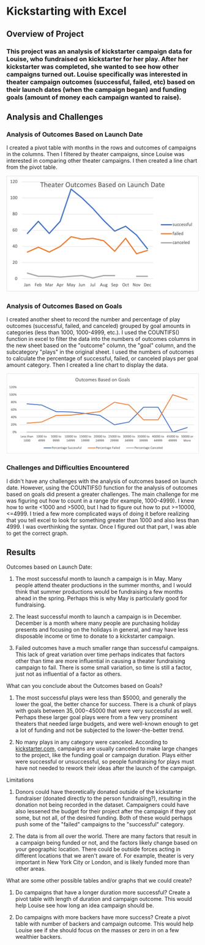 # Kickstarting with Excel

## Overview of Project

### This project was an analysis of kickstarter campaign data for Louise, who fundraised on kickstarter for her play. After her kickstarter was completed, she wanted to see how other campaigns turned out. Louise specifically was interested in theater campaign outcomes (successful, failed, etc) based on their launch dates (when the campaign began) and funding goals (amount of money each campaign wanted to raise).  

## Analysis and Challenges

### Analysis of Outcomes Based on Launch Date

I created a pivot table with months in the rows and outcomes of campaigns in the columns. Then I filtered by theater campaigns, since Louise was interested in comparing other theater campaigns. I then created a line chart from the pivot table. 

![Theater_Outcomes_vs Launch](https://github.com/emariecovey/Kickstarter-analysis/blob/main/Theater_Outcomes_vs%20Launch.png)

### Analysis of Outcomes Based on Goals

I created another sheet to record the number and percentage of play outcomes (successful, failed, and canceled) grouped by goal amounts in categories (less than 1000, 1000-4999, etc.). I used the COUNTIFS() function in excel to filter the data into the numbers of outcomes columns in the new sheet based on the "outcome" column, the "goal" column, and the subcategory "plays" in the original sheet. I used the numbers of outcomes to calculate the percentage of successful, failed, or canceled plays per goal amount category. Then I created a line chart to display the data. 

![Outcomes_vs_Goals](https://github.com/emariecovey/Kickstarter-analysis/blob/main/Outcomes_vs_Goals.png)

### Challenges and Difficulties Encountered

I didn't have any challenges with the analysis of outcomes based on launch date. However, using the COUNTIFS() function for the analysis of outcomes based on goals did present a greater challenges. The main challenge for me was figuring out how to count in a range (for example, 1000-4999). I knew how to write <1000 and >5000, but I had to figure out how to put >=10000, <=4999. I tried a few more complicated ways of doing it before realizing that you tell excel to look for something greater than 1000 and also less than 4999. I was overthinking the syntax. Once I figured out that part, I was able to get the correct graph. 

## Results

Outcomes based on Launch Date: 

1. The most successful month to launch a campaign is in May. Many people attend theater productions in the summer months, and I would think that summer productions would be fundraising a few months ahead in the spring. Perhaps this is why May is particularly good for fundraising. 

2. The least successful month to launch a campaign is in December. December is a month where many people are purchasing holiday presents and focusing on the holidays in general, and may have less disposable income or time to donate to a kickstarter campaign. 

3. Failed outcomes have a much smaller range than successful campaigns. This lack of great variation over time perhaps indicates that factors other than time are more influential in causing a theater fundraising campaign to fail. There is some small variation, so time is still a factor, just not as influential of a factor as others. 

What can you conclude about the Outcomes based on Goals?

1. The most successful plays were less than $5000, and generally the lower the goal, the better chance for success. There is a chunk of plays with goals between $35,000-$45000 that were very successful as well. Perhaps these larger goal plays were from a few very prominent theaters that needed large budgets, and were well-known enough to get a lot of funding and not be subjected to the lower-the-better trend. 

2. No many plays in any category were canceled. According to [kickstarter.com](https://help.kickstarter.com/hc/en-us/articles/115005138393-How-can-I-cancel-my-project-), campaigns are usually canceled to make large changes to the project, like the funding goal or campaign duration. Plays either were successful or unsuccessful, so people fundraising for plays must have not needed to rework their ideas after the launch of the campaign. 

Limitations

1. Donors could have theoretically donated outside of the kickstarter fundraiser (donated directly to the person fundraising?), resulting in the donation not being recorded in the dataset. Campaigners could have also lessened the budget for their project after the campaign if they got some, but not all, of the desired funding. Both of these would perhaps push some of the "failed" campaigns to the "successful" category. 

2. The data is from all over the world. There are many factors that result in a campaign being funded or not, and the factors likely change based on your geographic location. There could be outside forces acting in different locations that we aren't aware of. For example, theater is very important in New York City or London, and is likely funded more than other areas. 

What are some other possible tables and/or graphs that we could create? 

1. Do campaigns that have a longer duration more successful? Create a pivot table with length of duration and campaign outcome. This would help Louise see how long an idea campaign should be. 

2. Do campaigns with more backers have more success? Create a pivot table with number of backers and campaign outcome. This would help Louise see if she should focus on the masses or zero in on a few wealthier backers. 


